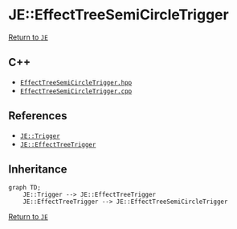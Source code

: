 # JE::EffectTreeSemiCircleTrigger

[Return to `JE`](/docs/je.md)

## C++

- [`EffectTreeSemiCircleTrigger.hpp`](/src/je/EffectTreeSemiCircleTrigger.hpp)
- [`EffectTreeSemiCircleTrigger.cpp`](/src/je/EffectTreeSemiCircleTrigger.cpp)

## References

- [`JE::Trigger`](/docs/je/Trigger.md)
- [`JE::EffectTreeTrigger`](/docs/je/EffectTreeTrigger.md)

## Inheritance

```mermaid
graph TD;
    JE::Trigger --> JE::EffectTreeTrigger
    JE::EffectTreeTrigger --> JE::EffectTreeSemiCircleTrigger
```

[Return to `JE`](/docs/je.md)